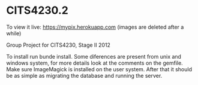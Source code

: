 CITS4230.2
==========

To view it live: https://mypix.herokuapp.com (images are deleted after a while)

Group Project for CITS4230, Stage II 2012

To install run bunde install. Some diferences are present from unix and windows system, for more details look at the comments on the gemfile.
Make sure ImageMagick is installed on the user system.
After that it should be as simple as migrating the database and running the server.
